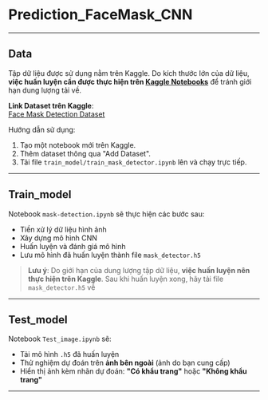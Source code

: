 # Prediction_FaceMask_CNN

---

## Data

Tập dữ liệu được sử dụng nằm trên Kaggle. Do kích thước lớn của dữ liệu, **việc huấn luyện cần được thực hiện trên [Kaggle Notebooks](https://www.kaggle.com/code)** để tránh giới hạn dung lượng tải về.

 **Link Dataset trên Kaggle**:  
[Face Mask Detection Dataset](https://www.kaggle.com/datasets/trandailamk18hl/dataset-facemask)

Hướng dẫn sử dụng:

1. Tạo một notebook mới trên Kaggle.
2. Thêm dataset thông qua "Add Dataset".
3. Tải file `train_model/train_mask_detector.ipynb` lên và chạy trực tiếp.

---

## Train_model

Notebook `mask-detection.ipynb` sẽ thực hiện các bước sau:

- Tiền xử lý dữ liệu hình ảnh
- Xây dựng mô hình CNN
- Huấn luyện và đánh giá mô hình
- Lưu mô hình đã huấn luyện thành file `mask_detector.h5`

> **Lưu ý**: Do giới hạn của dung lượng tập dữ liệu, **việc huấn luyện nên thực hiện trên Kaggle**. Sau khi huấn luyện xong, hãy tải file `mask_detector.h5` về 

---

## Test_model

Notebook `Test_image.ipynb` sẽ:

- Tải mô hình `.h5` đã huấn luyện
- Thử nghiệm dự đoán trên **ảnh bên ngoài** (ảnh do bạn cung cấp)
- Hiển thị ảnh kèm nhãn dự đoán: **"Có khẩu trang"** hoặc **"Không khẩu trang"**


---


